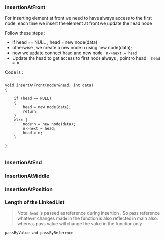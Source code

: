 ### InsertionAtFront

For inserting element at front we need to have always access to the first node,
each time we insert the element at front we update the head node

Follow these steps : 
 - if head == NULL , head = new node(data) ;
 - otherwise , we create a new  node n using new node(data);
 - now we update connect head and new node 
 ``` n->next = head``` 
 - Update the head to get access to first node always , point to head.
 ``` head = n```

Code is :

```

void insertAtFront(node*&head, int data)
{

	if (head == NULL)
	{
		head = new node(data);
		return;
	}
	else {
		node*n = new node(data);
		n->next = head;
		head = n;
	}

}


```




### InsertionAtEnd











### InsertionAtMiddle









### InsertionAtPosition 









### Length of the LinkedList











> Note: `head` is passed as reference during insertion . So pass reference whatever changes made in the function is also
reflected in main also. whereas pass value will change the value in the function only

```
passByValue and passByReference

```